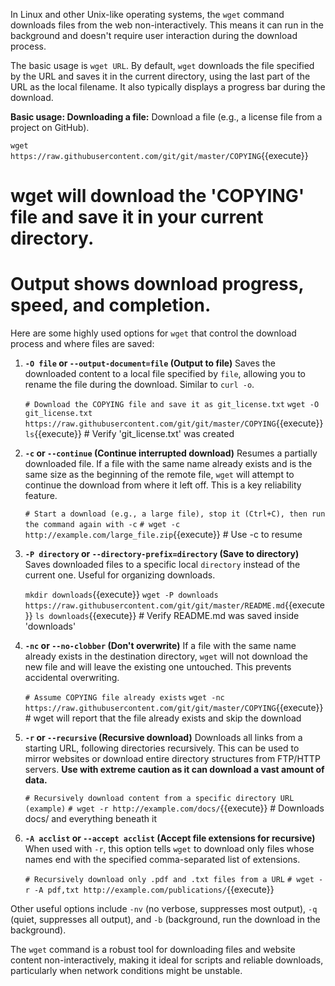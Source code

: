 In Linux and other Unix-like operating systems, the `wget` command downloads files from the web non-interactively. This means it can run in the background and doesn't require user interaction during the download process.

The basic usage is `wget URL`. By default, `wget` downloads the file specified by the URL and saves it in the current directory, using the last part of the URL as the local filename. It also typically displays a progress bar during the download.

**Basic usage: Downloading a file:**
Download a file (e.g., a license file from a project on GitHub).

`wget https://raw.githubusercontent.com/git/git/master/COPYING`{{execute}}
# wget will download the 'COPYING' file and save it in your current directory.
# Output shows download progress, speed, and completion.

Here are some highly used options for `wget` that control the download process and where files are saved:

1.  **`-O file` or `--output-document=file` (Output to file)**
    Saves the downloaded content to a local file specified by `file`, allowing you to rename the file during the download. Similar to `curl -o`.

    `# Download the COPYING file and save it as git_license.txt`
    `wget -O git_license.txt https://raw.githubusercontent.com/git/git/master/COPYING`{{execute}}
    `ls`{{execute}} # Verify 'git_license.txt' was created

2.  **`-c` or `--continue` (Continue interrupted download)**
    Resumes a partially downloaded file. If a file with the same name already exists and is the same size as the beginning of the remote file, `wget` will attempt to continue the download from where it left off. This is a key reliability feature.

    `# Start a download (e.g., a large file), stop it (Ctrl+C), then run the command again with -c`
    `# wget -c http://example.com/large_file.zip`{{execute}} # Use -c to resume

3.  **`-P directory` or `--directory-prefix=directory` (Save to directory)**
    Saves downloaded files to a specific local `directory` instead of the current one. Useful for organizing downloads.

    `mkdir downloads`{{execute}}
    `wget -P downloads https://raw.githubusercontent.com/git/git/master/README.md`{{execute}}
    `ls downloads`{{execute}} # Verify README.md was saved inside 'downloads'

4.  **`-nc` or `--no-clobber` (Don't overwrite)**
    If a file with the same name already exists in the destination directory, `wget` will not download the new file and will leave the existing one untouched. This prevents accidental overwriting.

    `# Assume COPYING file already exists`
    `wget -nc https://raw.githubusercontent.com/git/git/master/COPYING`{{execute}} # wget will report that the file already exists and skip the download

5.  **`-r` or `--recursive` (Recursive download)**
    Downloads all links from a starting URL, following directories recursively. This can be used to mirror websites or download entire directory structures from FTP/HTTP servers. **Use with extreme caution as it can download a vast amount of data.**

    `# Recursively download content from a specific directory URL (example)`
    `# wget -r http://example.com/docs/`{{execute}} # Downloads docs/ and everything beneath it

6.  **`-A acclist` or `--accept acclist` (Accept file extensions for recursive)**
    When used with `-r`, this option tells `wget` to download only files whose names end with the specified comma-separated list of extensions.

    `# Recursively download only .pdf and .txt files from a URL`
    `# wget -r -A pdf,txt http://example.com/publications/`{{execute}}

Other useful options include `-nv` (no verbose, suppresses most output), `-q` (quiet, suppresses all output), and `-b` (background, run the download in the background).

The `wget` command is a robust tool for downloading files and website content non-interactively, making it ideal for scripts and reliable downloads, particularly when network conditions might be unstable.

